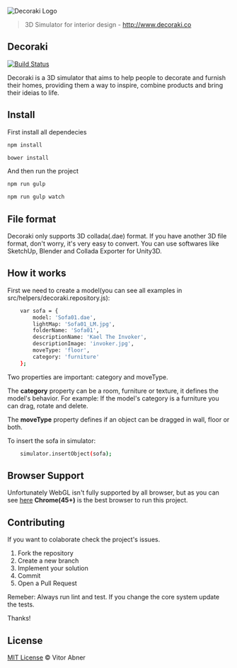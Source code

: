 ![Decoraki Logo](http://www.decoraki.co/img/decoraki-full-logo.png)
> 3D Simulator for interior design - http://www.decoraki.co

## Decoraki

[![Build Status](https://img.shields.io/travis/vitorabner/decoraki/master.svg?style=flat)](https://travis-ci.org/vitorabner/decoraki)

Decoraki is a 3D simulator that aims to help people to decorate and furnish their homes, providing them a way to inspire, combine products and bring their ideias to life.

## Install

First install all dependecies

```sh
npm install
```

```sh
bower install
```

And then run the project

```sh
npm run gulp
```

```sh
npm run gulp watch
```

## File format

Decoraki only supports 3D collada(.dae) format. If you have another 3D file format, don't worry, it's very easy to convert. You can use softwares like SketchUp, Blender and Collada Exporter for Unity3D.

## How it works

First we need to create a model(you can see all examples in src/helpers/decoraki.repository.js):

```sh
    var sofa = {
        model: 'Sofa01.dae',
        lightMap: 'Sofa01_LM.jpg',
        folderName: 'Sofa01',
        descriptionName: 'Kael The Invoker',
        descriptionImage: 'invoker.jpg',
        moveType: 'floor',
        category: 'furniture'
    };
```

Two properties are important: category and moveType. 

The **category** property can be a room, furniture or texture, it defines the model's behavior. For example: If the model's category is a furniture you can drag, rotate and delete.

The **moveType** property defines if an object can be dragged in wall, floor or both.

To insert the sofa in simulator:

```sh
    simulator.insertObject(sofa);
```

## Browser Support

Unfortunately WebGL isn't fully supported by all browser, but as you can see [here](http://caniuse.com/#search=webgl) **Chrome(45+)** is the best browser to run this project.

## Contributing

If you want to colaborate check the project's issues.

1. Fork the repository
2. Create a new branch
3. Implement your solution
4. Commit
5. Open a Pull Request

Remeber: Always run lint and test. If you change the core system update the tests.

Thanks!

## License

[MIT License](https://github.com/vitorabner/decoraki/blob/master/LICENSE.md) © Vitor Abner


